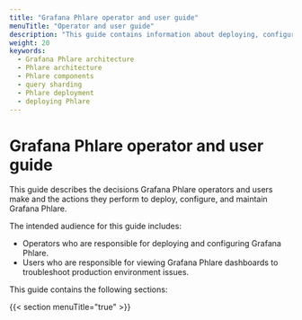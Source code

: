 ```yaml
---
title: "Grafana Phlare operator and user guide"
menuTitle: "Operator and user guide"
description: "This guide contains information about deploying, configuring, and maintaining Grafana Phlare."
weight: 20
keywords:
  - Grafana Phlare architecture
  - Phlare architecture
  - Phlare components
  - query sharding
  - Phlare deployment
  - deploying Phlare
---
```


# Grafana Phlare operator and user guide

This guide describes the decisions Grafana Phlare operators and users make and the actions they perform to deploy, configure, and maintain Grafana Phlare.

The intended audience for this guide includes:

- Operators who are responsible for deploying and configuring Grafana Phlare.
- Users who are responsible for viewing Grafana Phlare dashboards to troubleshoot production environment issues.

This guide contains the following sections:

{{< section menuTitle="true" >}}
